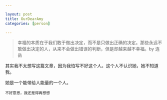 ```yaml
---

layout: post
title: OurDearAmy
categories: [person]

---
```


> 幸福的本质在于我们敢于做出决定，而不是只做出正确的决定。那些永远不敢做出决定的人，从来不会做出错误的判断，但是却越来越不幸福。by 连岳

其实我不太想写这篇文章，因为我怕写不好这个人。这个人不认识她，她不知道我。

她是一个能带给人能量的一个人。

`不好意思，我还是得再想想`